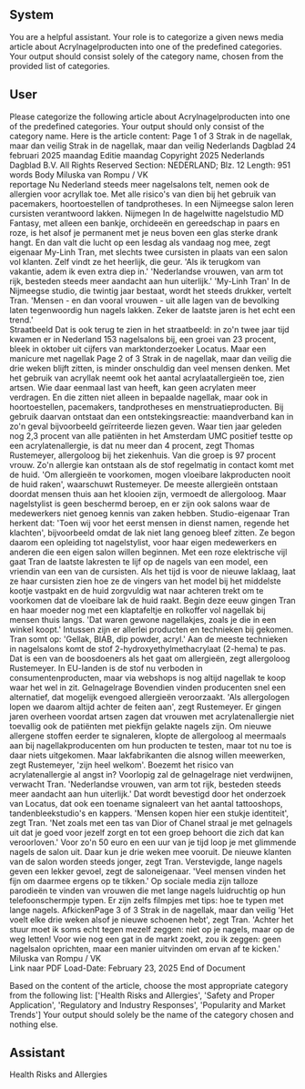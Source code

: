 ## System

You are a helpful assistant. Your role is to categorize a given news media article about Acrylnagelproducten into one of the predefined categories. Your output should consist solely of the category name, chosen from the provided list of categories.

## User


Please categorize the following article about Acrylnagelproducten into one of the predefined categories. 
Your output should only consist of the category name.
Here is the article content: Page 1 of 3
Strak in de nagellak, maar dan veilig
Strak in de nagellak, maar dan veilig
Nederlands Dagblad
24 februari 2025 maandag
Editie maandag
Copyright 2025 Nederlands Dagblad B.V. All Rights Reserved
Section: NEDERLAND; Blz. 12
Length: 951 words
Body
Miluska van Rompu / VK  
reportage Nu Nederland steeds meer nagelsalons telt, nemen ook de allergien voor acryllak toe. Met alle risico's 
van dien bij het gebruik van pacemakers, hoortoestellen of tandprotheses. In een Nijmeegse salon leren cursisten 
verantwoord lakken. 
Nijmegen 
In de hagelwitte nagelstudio MD Fantasy, met alleen een bankje, orchideeën en gereedschap in paars en roze, is 
het alsof je permanent met je neus boven een glas sterke drank hangt. En dan valt die lucht op een lesdag als 
vandaag nog mee, zegt eigenaar My-Linh Tran, met slechts twee cursisten in plaats van een salon vol klanten. Zelf 
vindt ze het heerlijk, die geur. 'Als ik terugkom van vakantie, adem ik even extra diep in.' 
'Nederlandse vrouwen, van arm tot rijk, besteden steeds meer aandacht aan hun uiterlijk.'
'My-Linh Tran'
In de Nijmeegse studio, die twintig jaar bestaat, wordt het steeds drukker, vertelt Tran. 'Mensen - en dan vooral 
vrouwen - uit alle lagen van de bevolking laten tegenwoordig hun nagels lakken. Zeker de laatste jaren is het echt 
een trend.'  
Straatbeeld
Dat is ook terug te zien in het straatbeeld: in zo'n twee jaar tijd kwamen er in Nederland 153 nagelsalons bij, een 
groei van 23 procent, bleek in oktober uit cijfers van marktonderzoeker Locatus. Maar een manicure met nagellak 
Page 2 of 3
Strak in de nagellak, maar dan veilig
die drie weken blijft zitten, is minder onschuldig dan veel mensen denken. Met het gebruik van acryllak neemt ook 
het aantal acrylaatallergieën toe, zien artsen. 
Wie daar eenmaal last van heeft, kan geen acrylaten meer verdragen. En die zitten niet alleen in bepaalde 
nagellak, maar ook in hoortoestellen, pacemakers, tandprotheses en menstruatieproducten. Bij gebruik daarvan 
ontstaat dan een ontstekingsreactie: maandverband kan in zo'n geval bijvoorbeeld geïrriteerde liezen geven. 
Waar tien jaar geleden nog 2,3 procent van alle patiënten in het Amsterdam UMC positief testte op een 
acrylatenallergie, is dat nu meer dan 4 procent, zegt Thomas Rustemeyer, allergoloog bij het ziekenhuis. Van die 
groep is 97 procent vrouw. Zo'n allergie kan ontstaan als de stof regelmatig in contact komt met de huid. 'Om 
allergieën te voorkomen, mogen vloeibare lakproducten nooit de huid raken', waarschuwt Rustemeyer. 
De meeste allergieën ontstaan doordat mensen thuis aan het klooien zijn, vermoedt de allergoloog. Maar 
nagelstylist is geen beschermd beroep, en er zijn ook salons waar de medewerkers niet genoeg kennis van zaken 
hebben. Studio-eigenaar Tran herkent dat: 'Toen wij voor het eerst mensen in dienst namen, regende het klachten', 
bijvoorbeeld omdat de lak niet lang genoeg bleef zitten. Ze begon daarom een opleiding tot nagelstylist, voor haar 
eigen medewerkers en anderen die een eigen salon willen beginnen. 
Met een roze elektrische vijl gaat Tran de laatste lakresten te lijf op de nagels van een model, een vriendin van een 
van de cursisten. Als het tijd is voor de nieuwe laklaag, laat ze haar cursisten zien hoe ze de vingers van het model 
bij het middelste kootje vastpakt en de huid zorgvuldig wat naar achteren trekt om te voorkomen dat de vloeibare 
lak de huid raakt. 
Begin deze eeuw gingen Tran en haar moeder nog met een klaptafeltje en rolkoffer vol nagellak bij mensen thuis 
langs. 'Dat waren gewone nagellakjes, zoals je die in een winkel koopt.' Intussen zijn er allerlei producten en 
technieken bij gekomen. Tran somt op: 'Gellak, BIAB, dip powder, acryl.' 
Aan de meeste technieken in nagelsalons komt de stof 2-hydroxyethylmethacrylaat (2-hema) te pas. Dat is een 
van de boosdoeners als het gaat om allergieën, zegt allergoloog Rustemeyer. In EU-landen is de stof nu 
verboden in consumentenproducten, maar via webshops is nog altijd nagellak te koop waar het wel in zit. 
Gelnagelrage
Bovendien vinden producenten snel een alternatief, dat mogelijk evengoed allergieën veroorzaakt. 'Als 
allergologen lopen we daarom altijd achter de feiten aan', zegt Rustemeyer. Er gingen jaren overheen voordat 
artsen zagen dat vrouwen met acrylatenallergie niet toevallig ook de patiënten met piekfijn gelakte nagels zijn. 
Om nieuwe allergene stoffen eerder te signaleren, klopte de allergoloog al meermaals aan bij 
nagellakproducenten om hun producten te testen, maar tot nu toe is daar niets uitgekomen. Maar lakfabrikanten 
die alsnog willen meewerken, zegt Rustemeyer, 'zijn heel welkom'. 
Boezemt het risico van acrylatenallergie al angst in? Voorlopig zal de gelnagelrage niet verdwijnen, verwacht 
Tran. 'Nederlandse vrouwen, van arm tot rijk, besteden steeds meer aandacht aan hun uiterlijk.' Dat wordt 
bevestigd door het onderzoek van Locatus, dat ook een toename signaleert van het aantal tattooshops, 
tandenbleekstudio's en kappers. 
'Mensen kopen hier een stukje identiteit', zegt Tran. 'Net zoals met een tas van Dior of Chanel straal je met 
gelnagels uit dat je goed voor jezelf zorgt en tot een groep behoort die zich dat kan veroorloven.' Voor zo'n 50 euro 
en een uur van je tijd loop je met glimmende nagels de salon uit. Daar kun je drie weken mee vooruit. 
De nieuwe klanten van de salon worden steeds jonger, zegt Tran. Verstevigde, lange nagels geven een lekker 
gevoel, zegt de saloneigenaar. 'Veel mensen vinden het fijn om daarmee ergens op te tikken.' Op sociale media 
zijn talloze parodieën te vinden van vrouwen die met lange nagels luidruchtig op hun telefoonschermpje typen. Er 
zijn zelfs filmpjes met tips: hoe te typen met lange nagels. 
AfkickenPage 3 of 3
Strak in de nagellak, maar dan veilig
'Het voelt elke drie weken alsof je nieuwe schoenen hebt', zegt Tran. 'Achter het stuur moet ik soms echt tegen 
mezelf zeggen: niet op je nagels, maar op de weg letten! Voor wie nog een gat in de markt zoekt, zou ik zeggen: 
geen nagelsalon oprichten, maar een manier uitvinden om ervan af te kicken.' 
Miluska van Rompu / VK  
Link naar PDF
Load-Date: February 23, 2025
End of Document

Based on the content of the article, choose the most appropriate category from the following list: ['Health Risks and Allergies', 'Safety and Proper Application', 'Regulatory and Industry Responses', 'Popularity and Market Trends']
Your output should solely be the name of the category chosen and nothing else.
            

## Assistant

Health Risks and Allergies

